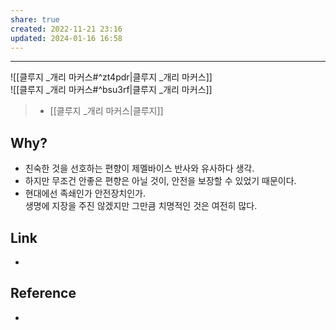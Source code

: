 ```yaml
---  
share: true  
created: 2022-11-21 23:16  
updated: 2024-01-16 16:58  
---  
```

  
---  
  
![[클루지 _개리 마커스#^zt4pdr|클루지 _개리 마커스]]    
![[클루지 _개리 마커스#^bsu3rf|클루지 _개리 마커스]]  
> - [[클루지 _개리 마커스|클루지]]  
  
## Why?  
- 친숙한 것을 선호하는 편향이 제멜바이스 반사와 유사하다 생각.  
- 하지만 무조건 안좋은 편향은 아닐 것이, 안전을 보장할 수 있었기 때문이다.  
- 현대에선 족쇄인가 안전장치인가.    
  생명에 지장을 주진 않겠지만 그만큼 치명적인 것은 여전히 많다.  
  
## Link  
-   
  
  
## Reference  
- 